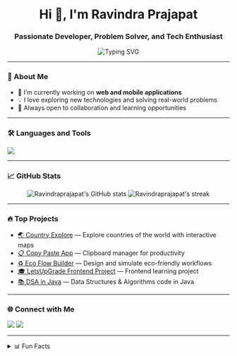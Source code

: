 <!-- Hi there 👋 Welcome to my GitHub profile! -->

<h1 align="center">Hi 👋, I'm Ravindra Prajapat</h1>
<h3 align="center">Passionate Developer, Problem Solver, and Tech Enthusiast</h3>

<p align="center">
  <img src="https://readme-typing-svg.herokuapp.com?font=Fira+Code&duration=3000&pause=1000&color=F76B1C&center=true&vCenter=true&width=435&lines=Welcome+to+my+GitHub!;Always+learning+something+new.;Let's+build+cool+stuff+together!" alt="Typing SVG" />
</p>

---

### 🚀 About Me

- 🌱 I’m currently working on **web and mobile applications**
- 💡 I love exploring new technologies and solving real-world problems
- 🤝 Always open to collaboration and learning opportunities

---

### 🛠️ Languages and Tools

<p>
  <img src="https://skillicons.dev/icons?i=js,ts,react,nodejs,java,python,html,css,git,github,android" />
</p>

---

### 📈 GitHub Stats

<p align="center">
  <img src="https://github-readme-stats.vercel.app/api?username=Ravindraprajapat&show_icons=true&theme=radical" alt="Ravindraprajapat's GitHub stats" />
  <img src="https://github-readme-streak-stats.herokuapp.com/?user=Ravindraprajapat&theme=radical" alt="Ravindraprajapat's streak" />
</p>

---

### 🔥 Top Projects

- [🌏 Country Explore](https://github.com/Ravindraprajapat/country_explore) — Explore countries of the world with interactive maps
- [📋 Copy Paste App](https://github.com/Ravindraprajapat/Copy-paste-app) — Clipboard manager for productivity
- [♻️ Eco Flow Builder](https://github.com/Ravindraprajapat/eco-flow-builder) — Design and simulate eco-friendly workflows
- [🎓 LetsUpGrade Frontend Project](https://github.com/Ravindraprajapat/RavindraKumar_LetsUpGradeFrontendProject) — Frontend learning project
- [📚 DSA in Java](https://github.com/Ravindraprajapat/Dsa-in-java-) — Data Structures & Algorithms code in Java

---

### 🌐 Connect with Me

<p>
  <a href="mailto:raviprajapati72401@gmail.com"><img src="https://img.shields.io/badge/Gmail-D14836?style=for-the-badge&logo=gmail&logoColor=white"/></a>
  <a href="https://www.linkedin.com/in/ravi-prajapat-b85838290"><img src="https://img.shields.io/badge/LinkedIn-blue?style=for-the-badge&logo=linkedin&logoColor=white"/></a>
</p>

---

<details>
  <summary>📊 Fun Facts</summary>
  <ul>
    <li>💻 I love building things that make life easier.</li>
    <li>🌱 I’m a lifelong learner—always picking up new tech!</li>
    <li>🎸 Music helps me code better.</li>
  </ul>
</details>

<!--
**Ravindraprajapat/Ravindraprajapat** is a ✨ _special_ ✨ repository because its README.md (this file) appears on your GitHub profile.
-->